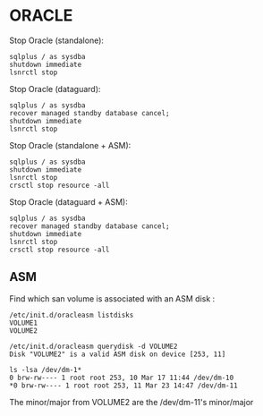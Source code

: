 ORACLE
======

Stop Oracle (standalone):

    sqlplus / as sysdba
    shutdown immediate
    lsnrctl stop

Stop Oracle (dataguard):

    sqlplus / as sysdba
    recover managed standby database cancel;
    shutdown immediate
    lsnrctl stop

Stop Oracle (standalone + ASM):

    sqlplus / as sysdba
    shutdown immediate
    lsnrctl stop
    crsctl stop resource -all

Stop Oracle (dataguard + ASM):

    sqlplus / as sysdba
    recover managed standby database cancel;
    shutdown immediate
    lsnrctl stop
    crsctl stop resource -all

ASM
---

Find which san volume is associated with an ASM disk :

    /etc/init.d/oracleasm listdisks
    VOLUME1
    VOLUME2

    /etc/init.d/oracleasm querydisk -d VOLUME2
    Disk "VOLUME2" is a valid ASM disk on device [253, 11]

    ls -lsa /dev/dm-1*
    0 brw-rw---- 1 root root 253, 10 Mar 17 11:44 /dev/dm-10
    *0 brw-rw---- 1 root root 253, 11 Mar 23 14:47 /dev/dm-11

The minor/major from VOLUME2 are the /dev/dm-11's minor/major
